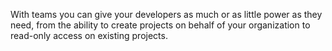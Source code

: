 ---
---

With teams you can give your developers as much or as little power as they need, from the ability to create projects on behalf of your organization to read-only access on existing projects.